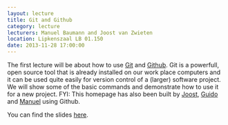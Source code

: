 ```yaml
---
layout: lecture
title: Git and Github
category: lecture
lecturers: Manuel Baumann and Joost van Zwieten
location: Lipkenszaal LB 01.150
date: 2013-11-28 17:00:00
---
```


The first lecture will be about how to use [Git] and [Github].  Git is a
powerfull, open source tool that is already installed on our work place
computers and it can be used quite easily for version control of a (larger)
software project.  We will show some of the basic commands and demonstrate how
to use it for a new project.  FYI: This homepage has also been built by
[Joost], [Guido] and [Manuel] using Github.

You can find the slides [here](/presentations/git/git_final.pdf).

[Git]: http://git-scm.com
[Github]: https://github.com
[Joost]: https://github.com/joostvanzwieten
[Guido]: https://github.com/guidooud
[Manuel]: https://github.com/ManuelMBaumann
